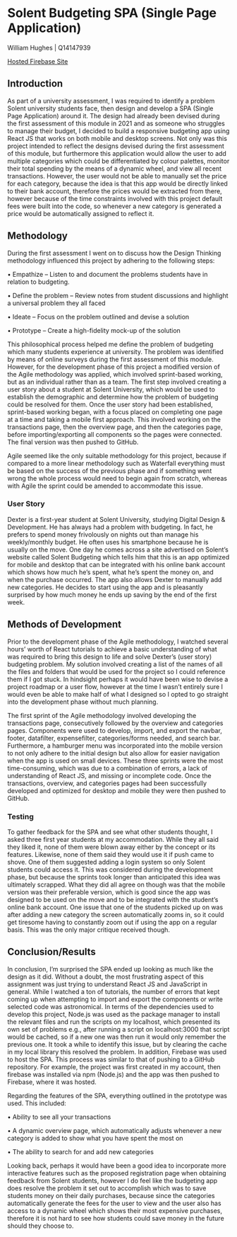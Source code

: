 # Solent Budgeting SPA (Single Page Application)

William Hughes | Q14147939

[Hosted Firebase Site](https://solent-budgeting.web.app/)

## Introduction
As part of a university assessment, I was required to identify a problem Solent university students face, then design and develop a SPA (Single Page Application) around it. The design had already been devised during the first assessment of this module in 2021 and as someone who struggles to manage their budget, I decided to build a responsive budgeting app using React JS that works on both mobile and desktop screens. Not only was this project intended to reflect the designs devised during the first assessment of this module, but furthermore this application would allow the user to add multiple categories which could be differentiated by colour palettes, monitor their total spending by the means of a dynamic wheel, and view all recent transactions. However, the user would not be able to manually set the price for each category, because the idea is that this app would be directly linked to their bank account, therefore the prices would be extracted from there, however because of the time constraints involved with this project default fees were built into the code, so whenever a new category is generated a price would be automatically assigned to reflect it.

## Methodology
During the first assessment I went on to discuss how the Design Thinking methodology influenced this project by adhering to the following steps:

• Empathize – Listen to and document the problems students have in relation to budgeting.

• Define the problem – Review notes from student discussions and highlight a universal problem they all faced

• Ideate – Focus on the problem outlined and devise a solution

• Prototype – Create a high-fidelity mock-up of the solution

This philosophical process helped me define the problem of budgeting which many students experience at university. The problem was identified by means of online surveys during the first assessment of this module. However, for the development phase of this project a modified version of the Agile methodology was applied, which involved sprint-based working, but as an individual rather than as a team. The first step involved creating a user story about a student at Solent University, which would be used to establish the demographic and determine how the problem of budgeting could be resolved for them. Once the user story had been established, sprint-based working began, with a focus placed on completing one page at a time and taking a mobile first approach. This involved working on the transactions page, then the overview page, and then the categories page, before importing/exporting all components so the pages were connected. The final version was then pushed to GitHub.

Agile seemed like the only suitable methodology for this project, because if compared to a more linear methodology such as Waterfall everything must be based on the success of the previous phase and if something went wrong the whole process would need to begin again from scratch, whereas with Agile the sprint could be amended to accommodate this issue.

### User Story
Dexter is a first-year student at Solent University, studying Digital Design & Development. He has always had a problem with budgeting. In fact, he prefers to spend money frivolously on nights out than manage his weekly/monthly budget. He often uses his smartphone because he is usually on the move. One day he comes across a site advertised on Solent’s website called Solent Budgeting which tells him that this is an app optimized for mobile and desktop that can be integrated with his online bank account which shows how much he’s spent, what he’s spent the money on, and when the purchase occurred. The app also allows Dexter to manually add new categories. He decides to start using the app and is pleasantly surprised by how much money he ends up saving by the end of the first week.

## Methods of Development
Prior to the development phase of the Agile methodology, I watched several hours’ worth of React tutorials to achieve a basic understanding of what was required to bring this design to life and solve Dexter’s (user story) budgeting problem. My solution involved creating a list of the names of all the files and folders that would be used for the project so I could reference them if I got stuck. In hindsight perhaps it would have been wise to devise a project roadmap or a user flow, however at the time I wasn’t entirely sure I would even be able to make half of what I designed so I opted to go straight into the development phase without much planning.

The first sprint of the Agile methodology involved developing the transactions page, consecutively followed by the overview and categories pages. Components were used to develop, import, and export the navbar, footer, datafilter, expensefilter, categories/forms needed, and search bar. Furthermore, a hamburger menu was incorporated into the mobile version to not only adhere to the initial design but also allow for easier navigation when the app is used on small devices. These three sprints were the most time-consuming, which was due to a combination of errors, a lack of understanding of React JS, and missing or incomplete code. Once the transactions, overview, and categories pages had been successfully developed and optimized for desktop and mobile they were then pushed to GitHub.

### Testing
To gather feedback for the SPA and see what other students thought, I asked three first year students at my accommodation. While they all said they liked it, none of them were blown away either by the concept or its features. Likewise, none of them said they would use it if push came to shove. One of them suggested adding a login system so only Solent students could access it. This was considered during the development phase, but because the sprints took longer than anticipated this idea was ultimately scrapped. What they did all agree on though was that the mobile version was their preferable version, which is good since the app was designed to be used on the move and to be integrated with the student’s online bank account. One issue that one of the students picked up on was after adding a new category the screen automatically zooms in, so it could get tiresome having to constantly zoom out if using the app on a regular basis. This was the only major critique received though.

## Conclusion/Results
In conclusion, I’m surprised the SPA ended up looking as much like the design as it did. Without a doubt, the most frustrating aspect of this assignment was just trying to understand React JS and JavaScript in general. While I watched a ton of tutorials, the number of errors that kept coming up when attempting to import and export the components or write selected code was astronomical. In terms of the dependencies used to develop this project, Node.js was used as the package manager to install the relevant files and run the scripts on my localhost, which presented its own set of problems e.g., after running a script on localhost:3000 that script would be cached, so if a new one was then run it would only remember the previous one. It took a while to identify this issue, but by clearing the cache in my local library this resolved the problem. In addition, Firebase was used to host the SPA. This process was similar to that of pushing to a GitHub repository. For example, the project was first created in my account, then firebase was installed via npm (Node.js) and the app was then pushed to Firebase, where it was hosted. 

Regarding the features of the SPA, everything outlined in the prototype was used. This included:

• Ability to see all your transactions

• A dynamic overview page, which automatically adjusts whenever a new category is added to show what you have spent the most on

• The ability to search for and add new categories

Looking back, perhaps it would have been a good idea to incorporate more interactive features such as the proposed registration page when obtaining feedback from Solent students, however I do feel like the budgeting app does resolve the problem it set out to accomplish which was to save students money on their daily purchases, because since the categories automatically generate the fees for the user to view and the user also has access to a dynamic wheel which shows their most expensive purchases, therefore it is not hard to see how students could save money in the future should they choose to.